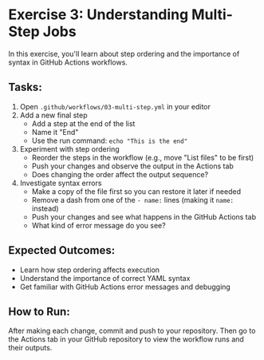 # Exercise 3: Understanding Multi-Step Jobs

In this exercise, you'll learn about step ordering and the importance of syntax in GitHub Actions workflows.

## Tasks:

1. Open `.github/workflows/03-multi-step.yml` in your editor
2. Add a new final step
   - Add a step at the end of the list
   - Name it "End"
   - Use the run command: `echo "This is the end"`
3. Experiment with step ordering
   - Reorder the steps in the workflow (e.g., move "List files" to be first)
   - Push your changes and observe the output in the Actions tab
   - Does changing the order affect the output sequence?
4. Investigate syntax errors
   - Make a copy of the file first so you can restore it later if needed
   - Remove a dash from one of the `- name:` lines (making it `name:` instead)
   - Push your changes and see what happens in the GitHub Actions tab
   - What kind of error message do you see?

## Expected Outcomes:

- Learn how step ordering affects execution
- Understand the importance of correct YAML syntax
- Get familiar with GitHub Actions error messages and debugging

## How to Run:

After making each change, commit and push to your repository. Then go to the Actions tab in your GitHub repository to view the workflow runs and their outputs. 